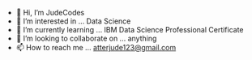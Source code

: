 - 👋 Hi, I’m JudeCodes
- 👀 I’m interested in ... Data Science
- 🌱 I’m currently learning ... IBM Data Science Professional Certificate
- 💞️ I’m looking to collaborate on ... anything 
- 📫 How to reach me ... atterjude123@gmail.com

<!---
Jude/Jude is a ✨ special ✨ repository because its `README.md` (this file) appears on your GitHub profile.
You can click the Preview link to take a look at your changes.
--->
